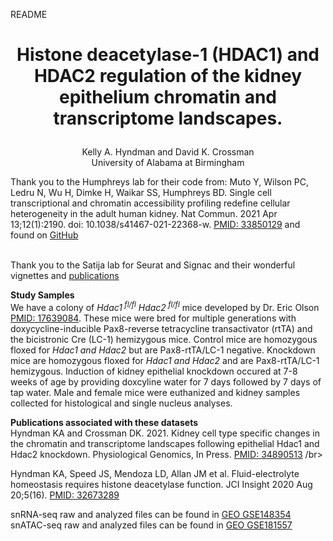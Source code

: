 README
# <p align="center"><b>Histone deacetylase-1 (HDAC1) and HDAC2 regulation of the kidney epithelium chromatin and transcriptome landscapes.</hx></b></br>
<p align="center"> Kelly A. Hyndman and David K. Crossman <br>
University of Alabama at Birmingham <br></c>

Thank you to the Humphreys lab for their code from:  Muto Y, Wilson PC, Ledru N, Wu H, Dimke H, Waikar SS, Humphreys BD.
Single cell transcriptional and chromatin accessibility profiling redefine cellular heterogeneity in the adult human kidney. 
Nat Commun. 2021 Apr 13;12(1):2190. doi: 10.1038/s41467-021-22368-w. [PMID: 33850129](https://pubmed.ncbi.nlm.nih.gov/33850129/) and found on [GitHub](https://github.com/p4rkerw/Muto_Wilson_NComm_2020) <br><br>

Thank you to the Satija lab for Seurat and Signac and their wonderful vignettes and [publications](https://satijalab.org/seurat/authors.html) 

<b>Study Samples <br></b>
We have a colony of <i>Hdac1<sup> fl/fl</sup> Hdac2<sup> fl/fl</sup></i> mice developed by Dr. Eric Olson [PMID: 17639084](https://pubmed.ncbi.nlm.nih.gov/17639084/).  These mice were bred for multiple generations with doxycycline-inducible Pax8-reverse tetracycline transactivator (rtTA) and the bicistronic Cre (LC-1) hemizygous mice. Control mice are homozygous floxed for <i> Hdac1 and Hdac2 </i> but are Pax8-rtTA/LC-1 negative.  Knockdown mice are homozygous floxed for <i> Hdac1 and Hdac2 </i> and are Pax8-rtTA/LC-1 hemizygous.  Induction of kidney epithelial knockdown occured at 7-8 weeks of age by providing doxcyline water for 7 days followed by 7 days of tap water.  Male and female mice were euthanized and kidney samples collected for histological and single nucleus analyses.



<b>Publications associated with these datasets </br></b>
Hyndman KA and Crossman DK. 2021. Kidney cell type specific changes in the chromatin and transcriptome landscapes following epithelial Hdac1 and Hdac2 knockdown. Physiological Genomics, In Press. [PMID: 34890513](https://pubmed.ncbi.nlm.nih.gov/34890513) /br>

Hyndman KA, Speed JS, Mendoza LD, Allan JM et al. Fluid-electrolyte homeostasis requires histone deacetylase function. 
JCI Insight 2020 Aug 20;5(16). [PMID: 32673289](https://pubmed.ncbi.nlm.nih.gov/32673289/) <br>

snRNA-seq raw and analyzed files can be found in [GEO GSE148354](https://www.ncbi.nlm.nih.gov/geo/query/acc.cgi?acc=GSE148354)</br>
snATAC-seq raw and analyzed files can be found in [GEO GSE181557](https://www.ncbi.nlm.nih.gov/geo/query/acc.cgi?acc=GSE181557)
